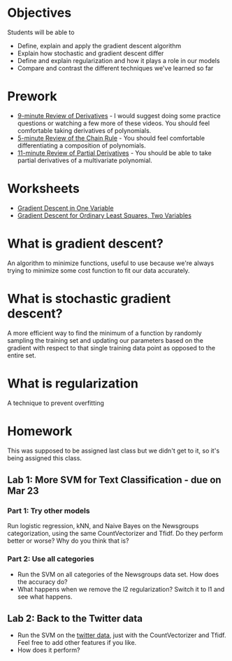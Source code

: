 # Objectives
Students will be able to
- Define, explain and apply the gradient descent algorithm
- Explain how stochastic and gradient descent differ
- Define and explain regularization and how it plays a role in our models
- Compare and contrast the different techniques we've learned so far

# Prework
- [9-minute Review of Derivatives](https://www.khanacademy.org/math/differential-calculus/taking-derivatives/derivative_intro/v/calculus-derivatives-1) - I would suggest doing some practice questions or watching a few more of these videos. You should feel comfortable taking derivatives of polynomials.
- [5-minute Review of the Chain Rule](https://www.khanacademy.org/math/differential-calculus/taking-derivatives/chain_rule/v/chain-rule-with-triple-composition) - You should feel comfortable differentiating a composition of polynomials.
- [11-minute Review of Partial Derivatives](https://www.khanacademy.org/math/differential-calculus/taking-derivatives/chain_rule/v/chain-rule-with-triple-composition) - You should be able to take partial derivatives of a multivariate polynomial.

# Worksheets
- [Gradient Descent in One Variable](https://s3-us-west-2.amazonaws.com/ga-dat-2015-suneel/worksheets/Gradient+Descent/GD_worksheet_1.pdf)
- [Gradient Descent for Ordinary Least Squares, Two Variables](https://s3-us-west-2.amazonaws.com/ga-dat-2015-suneel/worksheets/Gradient+Descent/GD_Worksheet_2.pdf)

# What is gradient descent?
An algorithm to minimize functions, useful to use because we're always trying to minimize some cost function to fit our data accurately.

# What is stochastic gradient descent?
A more efficient way to find the minimum of a function by randomly sampling the training set and updating our parameters based on the gradient with respect to that single training data point as opposed to the entire set.

# What is regularization
A technique to prevent overfitting

# Homework
This was supposed to be assigned last class but we didn't get to it, so it's being assigned this class.

## Lab 1: More SVM for Text Classification - due on Mar 23
### Part 1: Try other models
Run logistic regression, kNN, and Naive Bayes on the Newsgroups categorization, using the same CountVectorizer and Tfidf.  Do they perform better or worse? Why do you think that is?

### Part 2: Use all categories
- Run the SVM on all categories of the Newsgroups data set. How does the accuracy do?
- What happens when we remove the l2 regularization? Switch it to l1 and see what happens.

## Lab 2: Back to the Twitter data
- Run the SVM on the [twitter data](https://s3-us-west-2.amazonaws.com/ga-dat-2015-suneel/datasets/clean_twitter_data.csv), just with the CountVectorizer and Tfidf. Feel free to add other features if you like.
- How does it perform?
